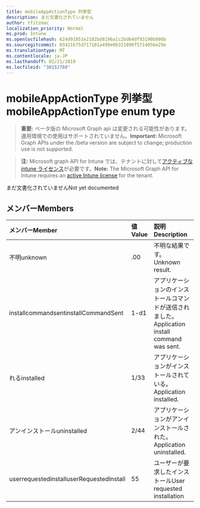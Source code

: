 ```yaml
---
title: mobileAppActionType 列挙型
description: まだ文書化されていません
author: tfitzmac
localization_priority: Normal
ms.prod: Intune
ms.openlocfilehash: 624d91851e2182bd8196a1c2bd64df93190b098b
ms.sourcegitcommit: 03421b75d717101a499e0b311890f5714056e29e
ms.translationtype: MT
ms.contentlocale: ja-JP
ms.lasthandoff: 02/21/2019
ms.locfileid: "30152788"
---
```

# <a name="mobileappactiontype-enum-type"></a><span data-ttu-id="16ed7-103">mobileAppActionType 列挙型</span><span class="sxs-lookup"><span data-stu-id="16ed7-103">mobileAppActionType enum type</span></span>

> <span data-ttu-id="16ed7-104">**重要:** ベータ版の Microsoft Graph api は変更される可能性があります。運用環境での使用はサポートされていません。</span><span class="sxs-lookup"><span data-stu-id="16ed7-104">**Important:** Microsoft Graph APIs under the /beta version are subject to change; production use is not supported.</span></span>

> <span data-ttu-id="16ed7-105">**注:** Microsoft graph API for Intune では、テナントに対して[アクティブな intune ライセンス](https://go.microsoft.com/fwlink/?linkid=839381)が必要です。</span><span class="sxs-lookup"><span data-stu-id="16ed7-105">**Note:** The Microsoft Graph API for Intune requires an [active Intune license](https://go.microsoft.com/fwlink/?linkid=839381) for the tenant.</span></span>

<span data-ttu-id="16ed7-106">まだ文書化されていません</span><span class="sxs-lookup"><span data-stu-id="16ed7-106">Not yet documented</span></span>

## <a name="members"></a><span data-ttu-id="16ed7-107">メンバー</span><span class="sxs-lookup"><span data-stu-id="16ed7-107">Members</span></span>
|<span data-ttu-id="16ed7-108">メンバー</span><span class="sxs-lookup"><span data-stu-id="16ed7-108">Member</span></span>|<span data-ttu-id="16ed7-109">値</span><span class="sxs-lookup"><span data-stu-id="16ed7-109">Value</span></span>|<span data-ttu-id="16ed7-110">説明</span><span class="sxs-lookup"><span data-stu-id="16ed7-110">Description</span></span>|
|:---|:---|:---|
|<span data-ttu-id="16ed7-111">不明</span><span class="sxs-lookup"><span data-stu-id="16ed7-111">unknown</span></span>|<span data-ttu-id="16ed7-112">.0</span><span class="sxs-lookup"><span data-stu-id="16ed7-112">0</span></span>|<span data-ttu-id="16ed7-113">不明な結果です。</span><span class="sxs-lookup"><span data-stu-id="16ed7-113">Unknown result.</span></span>|
|<span data-ttu-id="16ed7-114">installcommandsent</span><span class="sxs-lookup"><span data-stu-id="16ed7-114">installCommandSent</span></span>|<span data-ttu-id="16ed7-115">1-d</span><span class="sxs-lookup"><span data-stu-id="16ed7-115">1</span></span>|<span data-ttu-id="16ed7-116">アプリケーションのインストールコマンドが送信されました。</span><span class="sxs-lookup"><span data-stu-id="16ed7-116">Application install command was sent.</span></span>|
|<span data-ttu-id="16ed7-117">れる</span><span class="sxs-lookup"><span data-stu-id="16ed7-117">installed</span></span>|<span data-ttu-id="16ed7-118">1/3</span><span class="sxs-lookup"><span data-stu-id="16ed7-118">3</span></span>|<span data-ttu-id="16ed7-119">アプリケーションがインストールされている。</span><span class="sxs-lookup"><span data-stu-id="16ed7-119">Application installed.</span></span>|
|<span data-ttu-id="16ed7-120">アンインストール</span><span class="sxs-lookup"><span data-stu-id="16ed7-120">uninstalled</span></span>|<span data-ttu-id="16ed7-121">2/4</span><span class="sxs-lookup"><span data-stu-id="16ed7-121">4</span></span>|<span data-ttu-id="16ed7-122">アプリケーションがアンインストールされた。</span><span class="sxs-lookup"><span data-stu-id="16ed7-122">Application uninstalled.</span></span>|
|<span data-ttu-id="16ed7-123">userrequestedinstall</span><span class="sxs-lookup"><span data-stu-id="16ed7-123">userRequestedInstall</span></span>|<span data-ttu-id="16ed7-124">5</span><span class="sxs-lookup"><span data-stu-id="16ed7-124">5</span></span>|<span data-ttu-id="16ed7-125">ユーザーが要求したインストール</span><span class="sxs-lookup"><span data-stu-id="16ed7-125">User requested installation</span></span>|




